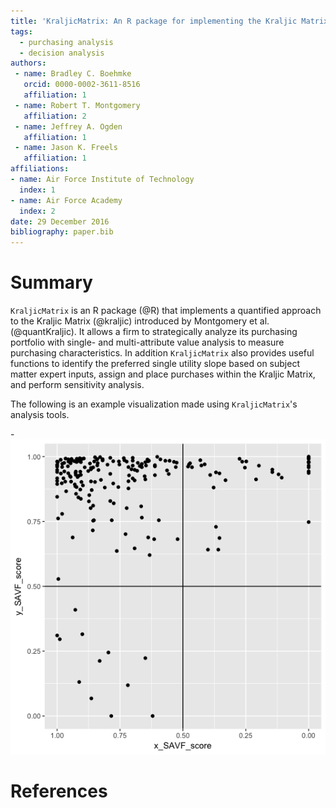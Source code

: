 ```yaml
---
title: 'KraljicMatrix: An R package for implementing the Kraljic Matrix to strategically analyze a firm’s purchasing portfolio'
tags:
  - purchasing analysis
  - decision analysis
authors:
 - name: Bradley C. Boehmke
   orcid: 0000-0002-3611-8516
   affiliation: 1
 - name: Robert T. Montgomery
   affiliation: 2
 - name: Jeffrey A. Ogden
   affiliation: 1
 - name: Jason K. Freels
   affiliation: 1
affiliations:
- name: Air Force Institute of Technology
  index: 1
- name: Air Force Academy
  index: 2
date: 29 December 2016
bibliography: paper.bib
---
```


# Summary

`KraljicMatrix` is an R package (@R) that implements a quantified approach to the Kraljic Matrix (@kraljic) introduced by Montgomery et al. (@quantKraljic). It allows a firm to strategically analyze its purchasing portfolio with single- and multi-attribute value analysis to measure purchasing characteristics. In addition `KraljicMatrix` also provides useful functions to identify the preferred single utility slope based on subject matter expert inputs, assign and place purchases within the Kraljic Matrix, and perform sensitivity analysis.

The following is an example visualization made using `KraljicMatrix`'s analysis tools.

-![Kraljic Matrix.](paper.png)

# References
